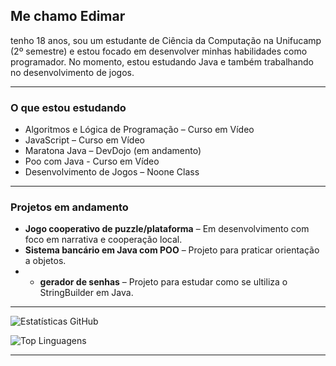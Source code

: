 ## Me chamo Edimar
tenho 18 anos, sou um estudante de Ciência da Computação na Unifucamp (2º semestre) e estou focado em desenvolver minhas habilidades como programador. No momento, estou estudando Java e também trabalhando no desenvolvimento de jogos.

---

###  O que estou estudando

-  Algoritmos e Lógica de Programação – Curso em Vídeo  
-  JavaScript – Curso em Vídeo    
-  Maratona Java – DevDojo (em andamento)
-  Poo com Java - Curso em Vídeo  
-  Desenvolvimento de Jogos – Noone Class  



---

###  Projetos em andamento

- **Jogo cooperativo de puzzle/plataforma** – Em desenvolvimento com foco em narrativa e cooperação local.
- **Sistema bancário em Java com POO** – Projeto para praticar orientação a objetos.
- - **gerador de senhas** – Projeto para estudar como se ultiliza o StringBuilder em Java.

---

<!-- Stats gerais -->
![Estatísticas GitHub](https://github-readme-stats.vercel.app/api?username=Edimar-David&show_icons=true&theme=dracula&locale=pt-br)

<!-- Linguagens mais usadas -->
![Top Linguagens](https://github-readme-stats.vercel.app/api/top-langs/?username=Edimar-David&layout=compact&theme=dracula)

---
